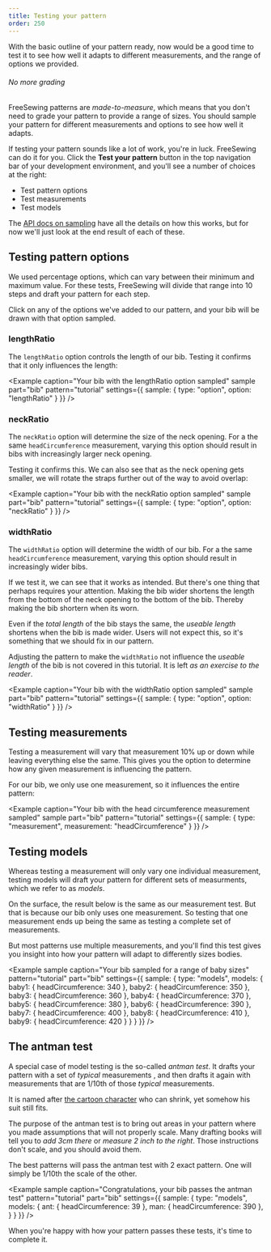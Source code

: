 ```yaml
---
title: Testing your pattern
order: 250
---
```


With the basic outline of your pattern ready, now would be a good time to test it to see how well it adapts to different measurements, and the range of options we provided.

<Tip>

###### No more grading

FreeSewing patterns are *made-to-measure*, which means that you don't need to
grade your pattern to provide a range of sizes. You should sample your pattern
for different measurements and options to see how well it adapts.

</Tip>

If testing your pattern sounds like a lot of work, you're in luck. FreeSewing can do it for you. Click the **Test your pattern** button in the top navigation bar of your development environment, and you'll see a number of choices at the right:

 - Test pattern options
 - Test measurements
 - Test models

The [API docs on sampling](/api/pattern#sample) have all the details on how this works, but for now we'll just look at the end result of each of these.

## Testing pattern options

We used percentage options, which can vary between their minimum and maximum value. For these tests, FreeSewing will divide that range into 10 steps and draft your pattern for each step.

Click on any of the options we've added to our pattern, and your bib will be drawn with that option sampled.

### lengthRatio

The `lengthRatio` option controls the length of our bib. Testing it confirms that it only influences the length:

<Example caption="Your bib with the lengthRatio option sampled" sample part="bib" pattern="tutorial" settings={{ sample: { type: "option", option: "lengthRatio" } }} />

### neckRatio

The `neckRatio` option will determine the size of the neck opening. For a the same `headCircumference` measurement, varying this option should result in bibs with increasingly larger neck opening.

Testing it confirms this. We can also see that as the neck opening gets smaller, we will rotate the straps further out of the way to avoid overlap:

<Example caption="Your bib with the neckRatio option sampled" sample part="bib" pattern="tutorial" settings={{ sample: { type: "option", option: "neckRatio" } }} />

### widthRatio

The `widthRatio` option will determine the width of our bib. For a the same `headCircumference` measurement, varying this option should result in increasingly wider bibs.

If we test it, we can see that it works as intended. But there's one thing that perhaps requires your attention. Making the bib wider shortens the length from the bottom of the neck opening to the bottom of the bib. Thereby making the bib shortern when its worn.

Even if the *total length* of the bib stays the same, the *useable length* shortens when the bib is made wider. Users will not expect this, so it's something that we should fix in our pattern. 

<Note>

Adjusting the pattern to make the `widthRatio` not influence the *useable length* of the bib is not
covered in this tutorial. It is left *as an exercise to the reader*.

</Note>

<Example caption="Your bib with the widthRatio option sampled" sample part="bib" pattern="tutorial" settings={{ sample: { type: "option", option: "widthRatio" } }} />

## Testing measurements

Testing a measurement will vary that measurement 10% up or down while leaving everything else the same. This gives you the option to determine how any given measurement is influencing the pattern.

For our bib, we only use one measurement, so it influences the entire pattern:

<Example caption="Your bib with the head circumference measurement sampled" sample part="bib" pattern="tutorial" settings={{ sample: { type: "measurement", measurement: "headCircumference" } }} />

## Testing models

Whereas testing a measurement will only vary one individual measurement, testing models will draft your pattern for different sets of measurments, which we refer to as *models*.

On the surface, the result below is the same as our measurement test. But that is because our bib only uses one measurement. So testing that one measurement ends up being the same as testing a complete set of measurements.

But most patterns use multiple measurements, and you'll find this test gives you insight into how your pattern will adapt to differently sizes bodies.

<Example 
  sample 
  caption="Your bib sampled for a range of baby sizes" 
  pattern="tutorial" 
  part="bib" 
  settings={{ 
    sample: { 
      type: "models", 
      models: {
        baby1: { headCircumference: 340 },
        baby2: { headCircumference: 350 },
        baby3: { headCircumference: 360 },
        baby4: { headCircumference: 370 },
        baby5: { headCircumference: 380 },
        baby6: { headCircumference: 390 },
        baby7: { headCircumference: 400 },
        baby8: { headCircumference: 410 },
        baby9: { headCircumference: 420 }
      }
    } 
  }} 
/>

## The antman test

A special case of model testing is the so-called *antman test*. It drafts your pattern with a set of *typical* measurements , and then drafts it again with measurements that are 1/10th of those *typical* measurements.

It is named after [the cartoon character](https://en.wikipedia.org/wiki/Ant-Man_(film)) who can shrink, yet somehow his suit still fits.

The purpose of the antman test is to bring out areas in your pattern where you made assumptions that will not properly scale. Many drafting books will tell you to *add 3cm there* or *measure 2 inch to the right*. Those instructions don't scale, and you should avoid them.

The best patterns will pass the antman test with 2 exact pattern. One will simply be 1/10th the scale of the other.

<Example 
  sample 
  caption="Congratulations, your bib passes the antman test" 
  pattern="tutorial" 
  part="bib" 
  settings={{ 
    sample: { 
      type: "models", 
      models: {
        ant: { headCircumference: 39 },
        man: { headCircumference: 390 },
      }
    } 
  }} 
/>

When you're happy with how your pattern passes these tests, it's time to complete it.
